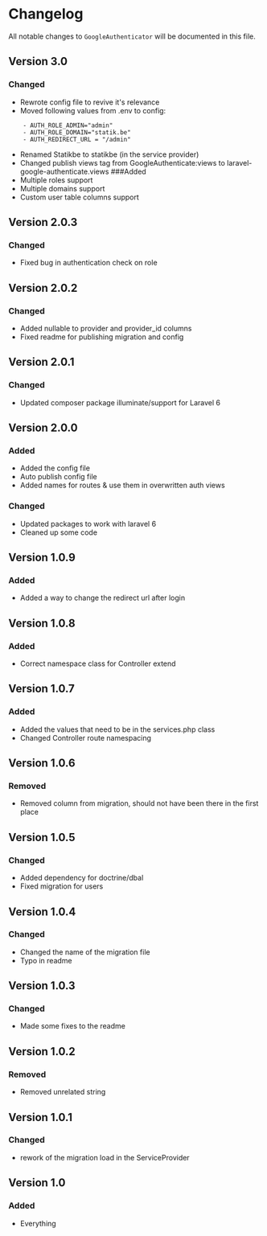 # Changelog

All notable changes to `GoogleAuthenticator` will be documented in this file.

## Version 3.0
### Changed
- Rewrote config file to revive it's relevance
- Moved following values from .env to config:
```    
    - AUTH_ROLE_ADMIN="admin"
    - AUTH_ROLE_DOMAIN="statik.be"
    - AUTH_REDIRECT_URL = "/admin"
```
- Renamed Statikbe to statikbe (in the service provider)
- Changed publish views tag from GoogleAuthenticate:views to laravel-google-authenticate.views
###Added
- Multiple roles support
- Multiple domains support
- Custom user table columns support

## Version 2.0.3
### Changed
- Fixed bug in authentication check on role

## Version 2.0.2
### Changed
- Added nullable to provider and provider_id columns
- Fixed readme for publishing migration and config

## Version 2.0.1
### Changed
- Updated composer package illuminate/support for Laravel 6

## Version 2.0.0
### Added
- Added the config file
- Auto publish config file
- Added names for routes & use them in overwritten auth views
### Changed
- Updated packages to work with laravel 6
- Cleaned up some code 

## Version 1.0.9
### Added
- Added a way to change the redirect url after login

## Version 1.0.8
### Added
- Correct namespace class for Controller extend

## Version 1.0.7
### Added
- Added the values that need to be in the services.php class
- Changed Controller route namespacing

## Version 1.0.6
### Removed
- Removed column from migration, should not have been there in the first place

## Version 1.0.5
### Changed
- Added dependency for doctrine/dbal
- Fixed migration for users

## Version 1.0.4
### Changed
- Changed the name of the migration file
- Typo in readme

## Version 1.0.3
### Changed
- Made some fixes to the readme

## Version 1.0.2
### Removed
- Removed unrelated string

## Version 1.0.1
### Changed
- rework of the migration load in the ServiceProvider

## Version 1.0
### Added
- Everything
